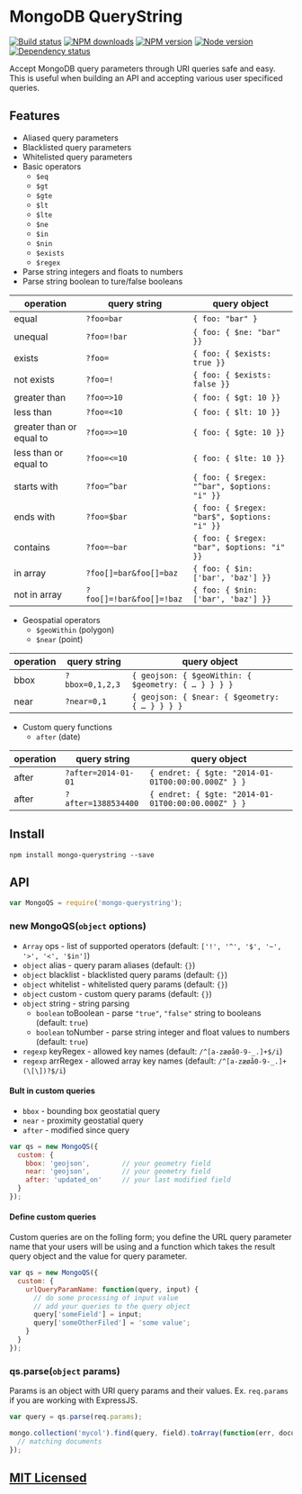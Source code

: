 # MongoDB QueryString

[![Build status](https://img.shields.io/wercker/ci/566dca6762f42c407207777a.svg "Build status")](https://app.wercker.com/project/bykey/a31eed21b34f26d9b7af766b4614c260)
[![NPM downloads](https://img.shields.io/npm/dm/mongo-querystring.svg "NPM downloads")](https://www.npmjs.com/package/mongo-querystring)
[![NPM version](https://img.shields.io/npm/v/mongo-querystring.svg "NPM version")](https://www.npmjs.com/package/mongo-querystring)
[![Node version](https://img.shields.io/node/v/mongo-querystring.svg "Node version")](https://www.npmjs.com/package/mongo-querystring)
[![Dependency status](https://img.shields.io/david/turistforeningen/node-mongo-querystring.svg "Dependency status")](https://david-dm.org/turistforeningen/node-mongo-querystring)

Accept MongoDB query parameters through URI queries safe and easy. This is
useful when building an API and accepting various user specificed queries.

## Features

* Aliased query parameters
* Blacklisted query parameters
* Whitelisted query parameters
* Basic operators
  * `$eq`
  * `$gt`
  * `$gte`
  * `$lt`
  * `$lte`
  * `$ne`
  * `$in`
  * `$nin`
  * `$exists`
  * `$regex`
* Parse string integers and floats to numbers
* Parse string boolean to ture/false booleans

| operation | query string  | query object |
|-----------|---------------|--------------|
| equal     | `?foo=bar`    | `{ foo: "bar" }` |
| unequal   | `?foo=!bar`   | `{ foo: { $ne: "bar" }}` |
| exists    | `?foo=`       | `{ foo: { $exists: true }}` |
| not exists | `?foo=!`     | `{ foo: { $exists: false }}` |
| greater than | `?foo=>10` | `{ foo: { $gt: 10 }}` |
| less than | `?foo=<10`    | `{ foo: { $lt: 10 }}` |
| greater than or equal to | `?foo=>=10` | `{ foo: { $gte: 10 }}` |
| less than or equal to | `?foo=<=10`    | `{ foo: { $lte: 10 }}` |
| starts with | `?foo=^bar` | `{ foo: { $regex: "^bar", $options: "i" }}` |
| ends with | `?foo=$bar`   | `{ foo: { $regex: "bar$", $options: "i" }}` |
| contains  | `?foo=~bar`   | `{ foo: { $regex: "bar", $options: "i" }}` |
| in array  | `?foo[]=bar&foo[]=baz` | `{ foo: { $in: ['bar', 'baz'] }}` |
| not in array | `?foo[]=!bar&foo[]=!baz` | `{ foo: { $nin: ['bar', 'baz'] }}` |

* Geospatial operators
  * `$geoWithin` (polygon)
  * `$near` (point)

| operation | query string  | query object |
|-----------|---------------|--------------|
| bbox | `?bbox=0,1,2,3` | `{ geojson: { $geoWithin: { $geometry: { … } } } }` |
| near | `?near=0,1` | `{ geojson: { $near: { $geometry: { … } } } }` |

* Custom query functions
  * `after` (date)

| operation | query string  | query object |
|-----------|---------------|--------------|
| after | `?after=2014-01-01` | `{ endret: { $gte: "2014-01-01T00:00:00.000Z" } }` |
| after | `?after=1388534400` | `{ endret: { $gte: "2014-01-01T00:00:00.000Z" } }` |

## Install

```
npm install mongo-querystring --save
```

## API

```javascript
var MongoQS = require('mongo-querystring');
```

### new MongoQS(`object` options)

* `Array` ops - list of supported operators (default: `['!', '^', '$', '~', '>', '<', '$in']`)
* `object` alias - query param aliases (default: `{}`)
* `object` blacklist - blacklisted query params (default: `{}`)
* `object` whitelist - whitelisted query params (default: `{}`)
* `object` custom - custom query params (default: `{}`)
* `object` string - string parsing
  * `boolean` toBoolean - parse `"true"`, `"false"` string to booleans (default: `true`)
  * `boolean` toNumber - parse string integer and float values to numbers (default: `true`)
* `regexp` keyRegex - allowed key names (default: `/^[a-zæøå0-9-_.]+$/i`)
* `regexp` arrRegex - allowed array key names (default: `/^[a-zæøå0-9-_.]+(\[\])?$/i`)

#### Bult in custom queries

* `bbox` - bounding box geostatial query
* `near` - proximity geostatial query
* `after` - modified since query

```javascript
var qs = new MongoQS({
  custom: {
    bbox: 'geojson',        // your geometry field
    near: 'geojson',        // your geometry field
    after: 'updated_on'     // your last modified field
  }
});
```

#### Define custom queries

Custom queries are on the folling form; you define the URL query parameter name
that your users will be using and a function which takes the result query object
and the value for query parameter.

```javascript
var qs = new MongoQS({
  custom: {
    urlQueryParamName: function(query, input) {
      // do some processing of input value
      // add your queries to the query object
      query['someField'] = input;
      query['someOtherFiled'] = 'some value';
    }
  }
});
```

### qs.parse(`object` params)

Params is an object with URI query params and their values. Ex. `req.params`
if you are working with ExpressJS.

```javascript
var query = qs.parse(req.params);

mongo.collection('mycol').find(query, field).toArray(function(err, documents) {
  // matching documents
});
```

## [MIT Licensed](https://raw.githubusercontent.com/Turistforeningen/node-mongo-querystring/master/LICENSE)
